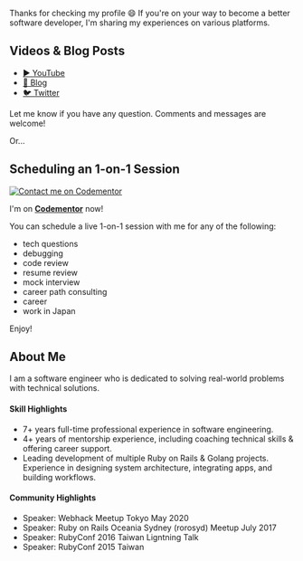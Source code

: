 Thanks for checking my profile 😄 If you're on your way to become a better software developer, I'm sharing my experiences on various platforms.

## Videos & Blog Posts

- [▶️ YouTube](https://www.youtube.com/channel/UC4525fkKrAC3GjtkhD24yYA)
- [📖 Blog](https://adlerhsieh.com)
- [🐦 Twitter](https://twitter.com/adlerhsieh)

Let me know if you have any question. Comments and messages are welcome!

Or...

## Scheduling an 1-on-1 Session

[![Contact me on Codementor](https://www.codementor.io/m-badges/adlerhsieh/find-me-on-cm-b.svg)](https://www.codementor.io/@adlerhsieh?refer=badge)

I'm on [**Codementor**](https://www.codementor.io/@adlerhsieh?refer=badge) now! 

You can schedule a live 1-on-1 session with me for any of the following:

- tech questions
- debugging
- code review
- resume review
- mock interview
- career path consulting
- career
- work in Japan

Enjoy!

## About Me

I am a software engineer who is dedicated to solving real-world problems with technical solutions.

#### Skill Highlights
- 7+ years full-time professional experience in software engineering.
- 4+ years of mentorship experience, including coaching technical skills & offering career support.
- Leading development of multiple Ruby on Rails & Golang projects. Experience in designing system architecture, integrating apps, and building workflows.

#### Community Highlights
- Speaker: Webhack Meetup Tokyo May 2020
- Speaker: Ruby on Rails Oceania Sydney (rorosyd) Meetup July 2017
- Speaker: RubyConf 2016 Taiwan Ligntning Talk
- Speaker: RubyConf 2015 Taiwan
